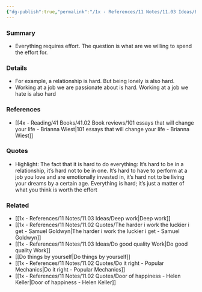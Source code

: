 ```yaml
---
{"dg-publish":true,"permalink":"/1x - References/11 Notes/11.03 Ideas/Everything is hard - what is worth the effort/","title":"Everything is hard - what is worth the effort","noteIcon":""}
---
```



### Summary
- Everything requires effort. The question is what are we willing to spend the effort for.

### Details
- For example, a relationship is hard. But being lonely is also hard.
- Working at a job we are passionate about is hard. Working at a job we hate is also hard

### References
- [[4x - Reading/41 Books/41.02 Book reviews/101 essays that will change your life - Brianna Wiest\|101 essays that will change your life - Brianna Wiest]]

### Quotes
- Highlight: The fact that it is hard to do everything: It’s hard to be in a relationship, it’s hard not to be in one. It’s hard to have to perform at a job you love and are emotionally invested in, it’s hard not to be living your dreams by a certain age. Everything is hard; it’s just a matter of what you think is worth the effort

### Related
- [[1x - References/11 Notes/11.03 Ideas/Deep work\|Deep work]]
- [[1x - References/11 Notes/11.02 Quotes/The harder i work the luckier i get - Samuel Goldwyn\|The harder i work the luckier i get - Samuel Goldwyn]]
- [[1x - References/11 Notes/11.03 Ideas/Do good quality Work\|Do good quality Work]]
- [[Do things by yourself\|Do things by yourself]]
- [[1x - References/11 Notes/11.02 Quotes/Do it right - Popular Mechanics\|Do it right - Popular Mechanics]]
- [[1x - References/11 Notes/11.02 Quotes/Door of happiness - Helen Keller\|Door of happiness - Helen Keller]]
